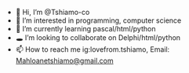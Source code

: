 - 👋 Hi, I’m @Tshiamo-co
- 👀 I’m interested in programming,  computer science 
- 🌱 I’m currently learning pascal/html/python
- 🕳 I’m looking to collaborate on Delphi/html/python
- 📫 How to reach me ig:lovefrom.tshiamo, Email: Mahloanetshiamo@gmail.com 

<!---
Tshiamo-co/Tshiamo-co is a ✨ special ✨ repository because its `README.md` (this file) appears on your GitHub profile.
You can click the Preview link to take a look at your changes.
--->
